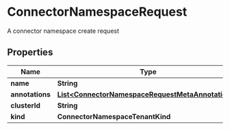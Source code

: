 

# ConnectorNamespaceRequest

A connector namespace create request

## Properties

Name | Type | Description | Notes
------------ | ------------- | ------------- | -------------
**name** | **String** |  | 
**annotations** | [**List&lt;ConnectorNamespaceRequestMetaAnnotations&gt;**](ConnectorNamespaceRequestMetaAnnotations.md) |  |  [optional]
**clusterId** | **String** |  | 
**kind** | **ConnectorNamespaceTenantKind** |  | 



